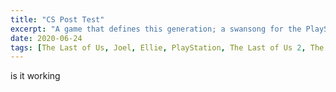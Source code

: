 ```yaml
---
title: "CS Post Test"
excerpt: "A game that defines this generation; a swansong for the PlayStation 4."
date: 2020-06-24
tags: [The Last of Us, Joel, Ellie, PlayStation, The Last of Us 2, The Last of Us Part II]
---
```


is it working
